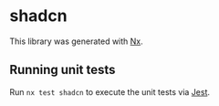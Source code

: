 # shadcn

This library was generated with [Nx](https://nx.dev).

## Running unit tests

Run `nx test shadcn` to execute the unit tests via [Jest](https://jestjs.io).
